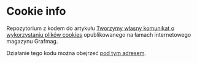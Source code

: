 # Cookie info

Repozytorium z kodem do artykułu [Tworzymy własny komunikat o wykorzystaniu plików cookies](http://grafmag.pl/artykuly/tworzymy-wlasny-komunikat-o-wykorzystaniu-plikow-cookies/) opublikowanego na łamach internetowego magazynu Grafmag.

Działanie tego kodu można obejrzeć [pod tym adresem](http://htulibacki.github.io/grafmag-cookieinfo/).